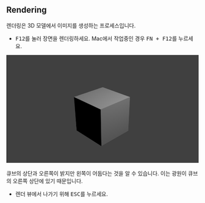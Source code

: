 ## Rendering

렌더링은 3D 모델에서 이미지를 생성하는 프로세스입니다.

+ <kbd>F12</kbd>를 눌러 장면을 렌더링하세요. Mac에서 작업중인 경우 <kbd>FN + F12</kbd>를 누르세요.

![렌더링된 이미지](images/render.png)

큐브의 상단과 오른쪽이 밝지만 왼쪽이 어둡다는 것을 알 수 있습니다. 이는 광원이 큐브의 오른쪽 상단에 있기 때문입니다.

+ 렌더 뷰에서 나가기 위해 <kbd>ESC</kbd>를 누르세요.